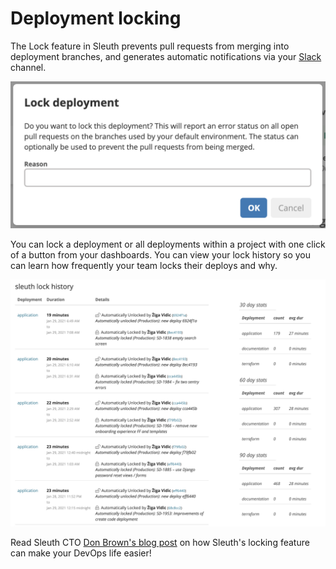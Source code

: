 # Deployment locking

The Lock feature in Sleuth prevents pull requests from merging into deployment branches, and generates automatic notifications via your [Slack](../../integrations-1/slack.md) channel. 

![](../../.gitbook/assets/sleuth-sleuth-2021-01-31-13-41-32.png)

You can lock a deployment or all deployments within a project with one click of a button from your dashboards. You can view your lock history so you can learn how frequently your team locks their deploys and why.

![](../../.gitbook/assets/sleuth-lock-history-sleuth-2021-01-31-21-16-27.png)

Read Sleuth CTO [Don Brown's blog post](https://www.sleuth.io/post/prevent-unwanted-changes-with-sleuth-deployment-locking) on how Sleuth's locking feature can make your DevOps life easier! 

## 

